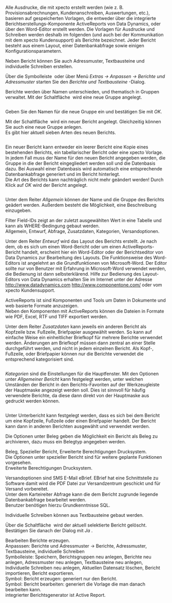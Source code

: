 <!DOCTYPE html>
<html>
<head>
<meta charset="utf-8">
<meta name="viewport" content="width=device-width, initial-scale=1.0">
<title>100_Berichte_und_Adressmuster.md</title>
<link rel="stylesheet" href="https://stackedit.io/res-min/themes/base.css" />
<script type="text/javascript" src="https://cdn.mathjax.org/mathjax/latest/MathJax.js?config=TeX-AMS_HTML"></script>
</head>
<body><div class="container"><p>Alle Ausdrucke, die mit xpecto erstellt werden (wie z. B. Provisionsabrechnungen, Kundenanschreiben, Auswertungen, etc.), basieren auf gespeicherten Vorlagen, die entweder über die integrierte Berichtserstellungs-Komponente ActiveReports von Data Dynamics, oder über den Word-Editor erstellt werden. Die Vorlagen für Ausdrucke und Schreiben werden deshalb im folgenden (und auch bei der Kommunikation mit dem xpecto Kundensupport) als Berichte bezeichnet. Jeder Bericht besteht aus einem Layout, einer Datenbankabfrage sowie einigen Konfigurationsparametern. </p>

<p>Neben Bericht können Sie auch Adressmuster, Textbausteine und individuelle Schreiben erstellen.</p>

<p>Über die Symbolleiste <img src="http://xpecto.github.io/docs/img/img_1442245724286.png" alt="" title=""> oder über Menü <em>Extras → Anpassen → Berichte und Adressmuster</em> starten Sie den <em>Berichte und Textbausteine</em> -Dialog.</p>

<p>Berichte werden über Namen unterschieden, und thematisch in Gruppen verwaltet. Mit der Schaltfläche <img src="http://xpecto.github.io/docs/img/img_1424086630188.png" alt="" title=""> wird eine neue Gruppe angelegt. </p>

<p><img src="http://xpecto.github.io/docs/img/img_1424086718173.png" alt="" title=""></p>

<p>Geben Sie den Namen für die neue Gruppe ein und bestätigen Sie mit <em>OK</em>.</p>

<p>Mit der Schaltfläche <img src="http://xpecto.github.io/docs/img/img_1424086982407.png" alt="" title=""> wird ein neuer Bericht angelegt. Gleichzeitig können Sie auch eine neue Gruppe anlegen.  <br>
 Es gibt hier aktuell sieben Arten des neuen Berichts.</p>

<p><img src="http://xpecto.github.io/docs/img/img_1424087138299.png" alt="" title=""></p>

<p>Ein neuer Bericht kann entweder ein leerer Bericht eine Kopie eines bestehenden Berichts, ein tabellarischer Bericht oder eine xpecto Vorlage. In jedem Fall muss der Name für den neuen Bericht angegeben werden, die Gruppe in die der Bericht eingegliedert werden soll und die Datenbasis dazu. Bei Auswahl einer Datenbasis wird automatisch eine entsprechende Datenbankabfrage generiert und im Bericht hinterlegt.  <br>
Die Art des Berichts kann nachträglich nicht mehr geändert werden! Durch Klick auf <em>OK</em> wird der Bericht angelegt.</p>

<p><img src="http://xpecto.github.io/docs/img/img_1442317569556.png" alt="" title=""></p>

<p>Unter dem Reiter <em>Allgemein</em> können der Name und die Gruppe des Berichts geädert werden. Außerdem besteht die Möglichkeit, eine Beschreibung einzugeben.</p>

<p>Filter Field-IDs zeigt an der zuletzt ausgewählten Wert in eine Tabelle und kann als WHERE-Bedingung gebaut werden. <br>
Allgemein, Entwurf, Abfrage, Zusatzdaten, Kategorien, Versandoptionen.</p>

<p>Unter dem Reiter <em>Entwurf</em> wird das Layout des Berichts erstellt. Je nach dem, ob es sich um einen Word-Bericht oder um einen ActiveReports-Bericht handelt, erscheint hier ein Word-Editor  oder der Berichtseditor von Data Dynamics zur Bearbeitung des Layouts. Die Funktionsweise des Word-Editors ist angelehnt an die Grundfunktionen von Microsoft-Word. Der Editor sollte nur von Benutzer mit Erfahrung in Microsoft-Word verwendet werden, die Bedienung ist dann selbsterklärend. Hilfe zur Bedienung des Layout-Editors von Data Dynamics erhalten Sie im Internet unter der Adresse <a href="http://www.datadynamics.com">http://www.datadynamics.com</a>  <a href="http://www.componentone.com/">http://www.componentone.com/</a> oder vom xpecto Kundensupport.</p>

<p>ActiveReports ist sind Komponenten und Tools um Daten in Dokumente und web basierte Formate anzuzeigen. <br>
Neben den Komponenten mit ActiveReports können die Dateien in Formate wie PDF, Excel, RTF und TIFF exportiert werden.</p>

<p>Unter dem Reiter <em>Zusatzdaten</em> kann jeweils ein anderen Bericht als Kopfzeile bzw. Fußzeile, Briefpapier ausgewählt werden. So kann auf einfache Weise ein einheitlicher Briefkopf für mehrere Berichte verwendet werden. Änderungen am Briefkopf müssen dann zentral an einer Stelle durchgeführt werden, und nicht in jedem einzelnen Bericht. Als Kopf-, Fußzeile, oder Briefpapier können nur die Berichte verwendet die entsprechend kategorisiert sind.</p>

<p><img src="http://xpecto.github.io/docs/img/img_1442317999574.png" alt="" title=""></p>

<p><em>Kategorien</em> sind die Einstellungen für die Hauptfenster. Mit den Optionen unter <em>Allgemeiner Bericht</em> kann festgelegt werden, unter welchen Umständen der Bericht in den Berichts-Favoriten auf der Werkzeugleiste der Hauptmaske angezeigt werden soll. Dies ist sinnvoll für häufig verwendete Berichte, da diese dann direkt von der Hauptmaske aus gedruckt werden können.</p>

<p><img src="http://xpecto.github.io/docs/img/img_1424100723603.png" alt="" title=""></p>

<p>Unter Unterbericht kann festgelegt werden, dass es sich bei dem Bericht um eine Kopfzeile, Fußzeile oder einen Briefpapier handelt. Der Bericht kann dann in anderen Berichten ausgewählt und verwendet werden.</p>

<p>Die Optionen unter Beleg geben die Möglichkeit ein Bericht als Beleg zu archivieren, dazu muss ein Belegtyp angegeben werden.</p>

<p>Beleg, Spezieller Bericht, Erweiterte Berechtigungen Drucksystem. <br>
Die Optionen unter spezieller Bericht sind für weitere geplante Funktionen vorgesehen. <br>
Erweiterte Berechtigungen Drucksystem.</p>

<p>Versandoptionen sind SMS  E-Mail eBrief.  EBrief hat eine Schnittstelle zu Software damit wird die PDF Datei zur Versandzentrum geschickt und für Versand vorbereitet. <br>
Unter dem Karteireiter Abfrage kann die dem Bericht zugrunde liegende Datenbankabfrage bearbeitet werden.  <br>
Benutzer benötigen hierzu Grundkenntnisse SQL.</p>

<p>Individuelle Schreiben können aus Textbausteine gebaut werden.</p>

<p>Über die Schaltfläche <img src="http://xpecto.github.io/docs/img/img_1424865740751.png" alt="" title="">  wird der aktuell selektierte Bericht gelöscht. Bestätigen Sie danach der Dialog mit <em>Ja</em> <img src="http://xpecto.github.io/docs/img/img_1424865976218.png" alt="" title="">.</p>

<p>Bearbeiten Berichte erzeugen. <br>
Anpasssen: Berichte und Adressmuster → Berichte, Adressmuster, Textbausteine, individuelle Schreiben <br>
Symbolleiste: Speichern, Berichtsgruppen neu anlegen, Berichte neu anlegen, Adressmuster neu anlegen, Textbausteine neu anlegen, Individuelle Schreiben neu anlegen, Aktuellen Datensatz löschen, Bericht importieren, Bericht exportieren. <br>
Symbol: Bericht erzeugen: generiert nur den Bericht. <br>
Symbol: Bericht bearbeiten: generiert die Vorlage die man danach bearbeiten kann. <br>
integrierter Berichtsgenerator ist Active Report.</p></div></body>
</html>